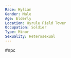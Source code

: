 ```yaml
---
Race: Hylian
Gender: Male
Age: Elderly
Location: Hyrule Field Tower
Occupation: Soldier
Type: Minor
Sexuality: Heterosexual
---
```

#npc 

